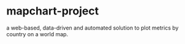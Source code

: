 # mapchart-project
a web-based, data-driven and automated solution to plot metrics by country on a world map. 

